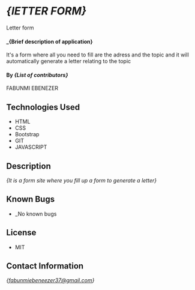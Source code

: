 
# _{lETTER FORM}_
Letter form


#### _{Brief description of application}
It's a form where all you need to fill are the adress and the topic and it will automatically generate a letter relating to the topic

#### By _**{List of contributors}**_
FABUNMI EBENEZER

## Technologies Used

* HTML
* CSS
* Bootstrap
* GIT
* JAVASCRIPT

## Description

_{It is a form site where you fill up a form to generate a letter}_


## Known Bugs

* _No known bugs

## License

* MIT
## Contact Information

_{fabunmiebeneezer37@gmail.com}_
